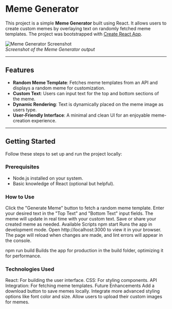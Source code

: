 # Meme Generator

This project is a simple **Meme Generator** built using React. It allows users to create custom memes by overlaying text on randomly fetched meme templates. The project was bootstrapped with [Create React App](https://github.com/facebook/create-react-app).

![Meme Generator Screenshot](./screenshot.png)  
*Screenshot of the Meme Generator output*

---

## Features

- **Random Meme Template**: Fetches meme templates from an API and displays a random meme for customization.
- **Custom Text**: Users can input text for the top and bottom sections of the meme.
- **Dynamic Rendering**: Text is dynamically placed on the meme image as users type.
- **User-Friendly Interface**: A minimal and clean UI for an enjoyable meme-creation experience.

---

## Getting Started

Follow these steps to set up and run the project locally:

### Prerequisites
- Node.js installed on your system.
- Basic knowledge of React (optional but helpful).



### How to Use
Click the "Generate Meme" button to fetch a random meme template.
Enter your desired text in the "Top Text" and "Bottom Text" input fields.
The meme will update in real time with your custom text.
Save or share your created meme as needed.
Available Scripts
npm start
Runs the app in development mode. Open http://localhost:3000 to view it in your browser. The page will reload when changes are made, and lint errors will appear in the console.

npm run build
Builds the app for production in the build folder, optimizing it for performance.

### Technologies Used
React: For building the user interface.
CSS: For styling components.
API Integration: For fetching meme templates.
Future Enhancements
Add a download button to save memes locally.
Integrate more advanced styling options like font color and size.
Allow users to upload their custom images for memes.
